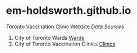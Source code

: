 # em-holdsworth.github.io
Toronto Vaccination Clinic Website
*Data Sources*
1. City of Toronto Wards [Wards](https://open.toronto.ca/dataset/city-wards/)
2. City of Toronto Vaccination Clinics [Clinics](https://open.toronto.ca/dataset/covid-19-immunization-clinics/)
